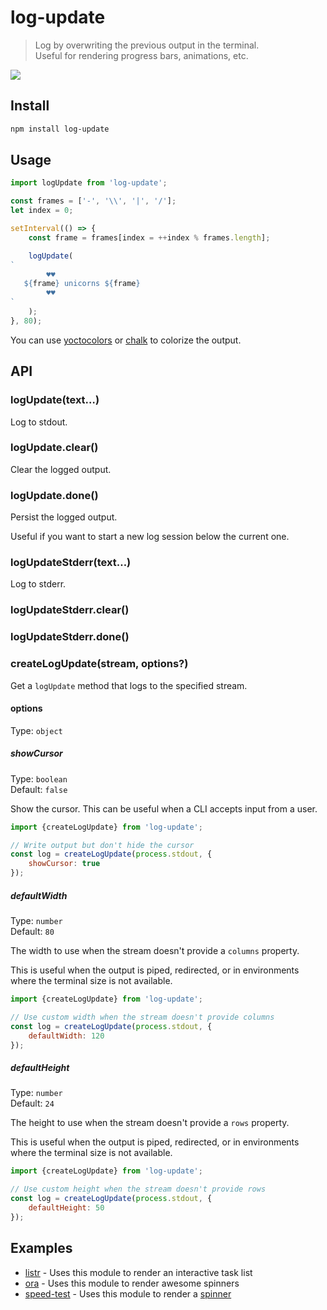 # log-update

> Log by overwriting the previous output in the terminal.\
> Useful for rendering progress bars, animations, etc.

![](screenshot.gif)

## Install

```sh
npm install log-update
```

## Usage

```js
import logUpdate from 'log-update';

const frames = ['-', '\\', '|', '/'];
let index = 0;

setInterval(() => {
	const frame = frames[index = ++index % frames.length];

	logUpdate(
`
        ♥♥
   ${frame} unicorns ${frame}
        ♥♥
`
	);
}, 80);
```

You can use [yoctocolors](https://github.com/sindresorhus/yoctocolors) or [chalk](https://github.com/chalk/chalk) to colorize the output.

## API

### logUpdate(text…)

Log to stdout.

### logUpdate.clear()

Clear the logged output.

### logUpdate.done()

Persist the logged output.

Useful if you want to start a new log session below the current one.

### logUpdateStderr(text…)

Log to stderr.

### logUpdateStderr.clear()
### logUpdateStderr.done()

### createLogUpdate(stream, options?)

Get a `logUpdate` method that logs to the specified stream.

#### options

Type: `object`

##### showCursor

Type: `boolean`\
Default: `false`

Show the cursor. This can be useful when a CLI accepts input from a user.

```js
import {createLogUpdate} from 'log-update';

// Write output but don't hide the cursor
const log = createLogUpdate(process.stdout, {
	showCursor: true
});
```

##### defaultWidth

Type: `number`\
Default: `80`

The width to use when the stream doesn't provide a `columns` property.

This is useful when the output is piped, redirected, or in environments where the terminal size is not available.

```js
import {createLogUpdate} from 'log-update';

// Use custom width when the stream doesn't provide columns
const log = createLogUpdate(process.stdout, {
	defaultWidth: 120
});
```

##### defaultHeight

Type: `number`\
Default: `24`

The height to use when the stream doesn't provide a `rows` property.

This is useful when the output is piped, redirected, or in environments where the terminal size is not available.

```js
import {createLogUpdate} from 'log-update';

// Use custom height when the stream doesn't provide rows
const log = createLogUpdate(process.stdout, {
	defaultHeight: 50
});
```

## Examples

- [listr](https://github.com/SamVerschueren/listr) - Uses this module to render an interactive task list
- [ora](https://github.com/sindresorhus/ora) - Uses this module to render awesome spinners
- [speed-test](https://github.com/sindresorhus/speed-test) - Uses this module to render a [spinner](https://github.com/sindresorhus/elegant-spinner)
